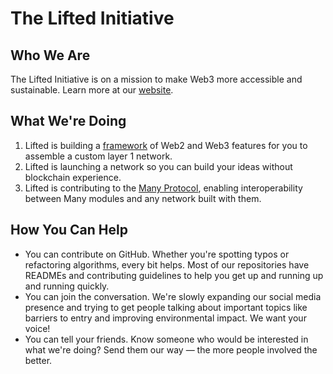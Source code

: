 # The Lifted Initiative

## Who We Are

The Lifted Initiative is on a mission to make Web3 more accessible and sustainable. Learn more at our [website](https://theliftedinitiative.org).

## What We're Doing

1. Lifted is building a
   [framework](https://github.com/the-lifted-initiative/many-framework) of Web2 and Web3
   features for you to assemble a custom layer 1 network.
2. Lifted is launching a network so you can build your ideas without blockchain
   experience.
3. Lifted is contributing to the [Many Protocol](https://github.com/many-protocol),
   enabling interoperability between Many modules and any network built with them.

## How You Can Help

- You can contribute on GitHub. Whether you're spotting typos or refactoring algorithms,
  every bit helps. Most of our repositories have READMEs and contributing guidelines to
  help you get up and running up and running quickly.
- You can join the conversation. We're slowly expanding our social media presence and
  trying to get people talking about important topics like barriers to entry and improving
  environmental impact. We want your voice!
- You can tell your friends. Know someone who would be interested in what we're doing?
  Send them our way — the more people involved the better.
